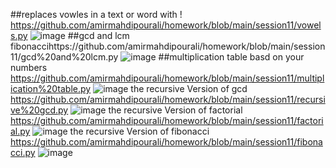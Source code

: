 ##replaces vowles in a text or word with !
https://github.com/amirmahdipourali/homework/blob/main/session11/vowels.py
![image](https://github.com/amirmahdipourali/homework/assets/140058795/110637b1-53e8-4c37-a76e-8a53d44b81e7)
##gcd and lcm
fibonaccihttps://github.com/amirmahdipourali/homework/blob/main/session11/gcd%20and%20lcm.py
![image](https://github.com/amirmahdipourali/homework/assets/140058795/8d8b5532-62bf-4fe3-bf18-e5c890131498)
##multiplication table basd on your numbers
https://github.com/amirmahdipourali/homework/blob/main/session11/multiplication%20table.py
![image](https://github.com/amirmahdipourali/homework/assets/140058795/b19f11e0-4755-4bdc-8bf9-91054d1e31e8)
the recursive Version of gcd
https://github.com/amirmahdipourali/homework/blob/main/session11/recursive%20gcd.py
![image](https://github.com/amirmahdipourali/homework/assets/140058795/53b56c1a-3939-4861-a044-565505a3208b)
the recursive Version of factorial
https://github.com/amirmahdipourali/homework/blob/main/session11/factorial.py
![image](https://github.com/amirmahdipourali/homework/assets/140058795/f33d7ea3-c0a7-46a5-bafb-fb257838cf88)
the recursive Version of fibonacci
https://github.com/amirmahdipourali/homework/blob/main/session11/fibonacci.py
![image](https://github.com/amirmahdipourali/homework/assets/140058795/7b889cc9-bb18-4175-be84-b62bbc791169)
